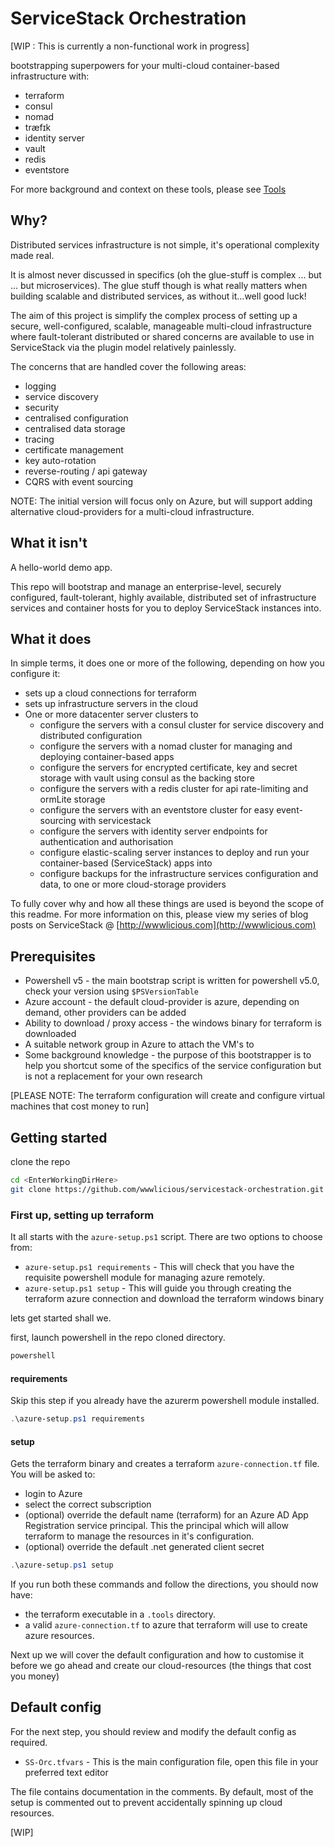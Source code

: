 # ServiceStack Orchestration

[WIP : This is currently a non-functional work in progress]

bootstrapping superpowers for your multi-cloud container-based infrastructure with:

* terraform
* consul
* nomad
* træfɪk
* identity server
* vault
* redis
* eventstore

For more background and context on these tools, please see [Tools](.docs/tools.md)

## Why?

Distributed services infrastructure is not simple, it's operational complexity made real.

It is almost never discussed in specifics (oh the glue-stuff is complex ... but ... but microservices).
The glue stuff though is what really matters when building scalable and distributed services, as without it...well good luck!

The aim of this project is simplify the complex process of setting up a secure, well-configured, scalable, manageable multi-cloud infrastructure where fault-tolerant distributed or shared concerns are available to use in ServiceStack via the plugin model relatively painlessly.

The concerns that are handled cover the following areas:

* logging
* service discovery
* security
* centralised configuration
* centralised data storage
* tracing
* certificate management
* key auto-rotation
* reverse-routing / api gateway
* CQRS with event sourcing

NOTE: The initial version will focus only on Azure, but will support adding alternative cloud-providers for a multi-cloud infrastructure.

## What it isn't

A hello-world demo app.

This repo will bootstrap and manage an enterprise-level, securely configured, fault-tolerant, highly available, distributed set of infrastructure services
and container hosts for you to deploy ServiceStack instances into.

## What it does

In simple terms, it does one or more of the following, depending on how you configure it:

* sets up a cloud connections for terraform
* sets up infrastructure servers in the cloud
* One or more datacenter server clusters to
  * configure the servers with a consul cluster for service discovery and distributed configuration
  * configure the servers with a nomad cluster for managing and deploying container-based apps
  * configure the servers for encrypted certificate, key and secret storage with vault using consul as the backing store
  * configure the servers with a redis cluster for api rate-limiting and ormLite storage
  * configure the servers with an eventstore cluster for easy event-sourcing with servicestack
  * configure the servers with identity server endpoints for authentication and authorisation
  * configure elastic-scaling server instances to deploy and run your container-based (ServiceStack) apps into
  * configure backups for the infrastructure services configuration and data, to one or more cloud-storage providers

To fully cover why and how all these things are used is beyond the scope of this readme. For more information on this, please
view my series of blog posts on ServiceStack @ [http://wwwlicious.com](http://wwwlicious.com)

## Prerequisites

* Powershell v5 - the main bootstrap script is written for powershell v5.0, check your version using `$PSVersionTable`
* Azure account - the default cloud-provider is azure, depending on demand, other providers can be added
* Ability to download / proxy access - the windows binary for terraform is downloaded
* A suitable network group in Azure to attach the VM's to
* Some background knowledge - the purpose of this bootstrapper is to help you shortcut some of the specifics of the service configuration but is not a replacement for your own research

[PLEASE NOTE: The terraform configuration will create and configure virtual machines that cost money to run]

## Getting started

clone the repo

```bash
cd <EnterWorkingDirHere>
git clone https://github.com/wwwlicious/servicestack-orchestration.git
```

### First up, setting up terraform

It all starts with the `azure-setup.ps1` script. There are two options to choose from:

* `azure-setup.ps1 requirements` - This will check that you have the requisite powershell module for managing azure remotely.
* `azure-setup.ps1 setup` - This will guide you through creating the terraform azure connection and download the terraform windows binary

lets get started shall we.

first, launch powershell in the repo cloned directory.

```bash
powershell
```

#### requirements

Skip this step if you already have the azurerm powershell module installed.

```powershell
.\azure-setup.ps1 requirements
```

#### setup

Gets the terraform binary and creates a terraform `azure-connection.tf` file.
You will be asked to:

* login to Azure
* select the correct subscription
* (optional) override the default name (terraform) for an Azure AD App Registration service principal. This the principal which will allow terraform to manage the resources in it's configuration.
* (optional) override the default .net generated client secret

```powershell
.\azure-setup.ps1 setup
```

If you run both these commands and follow the directions, you should now have:

* the terraform executable in a `.tools` directory.
* a valid `azure-connection.tf` to azure that terraform will use to create azure resources.

Next up we will cover the default configuration and how to customise it
before we go ahead and create our cloud-resources (the things that cost you money)

## Default config

For the next step, you should review and modify the default config as required.

* `SS-Orc.tfvars` - This is the main configuration file, open this file in your preferred text editor

The file contains documentation in the comments. By default, most of the setup is commented out to prevent
accidentally spinning up cloud resources.

[WIP]